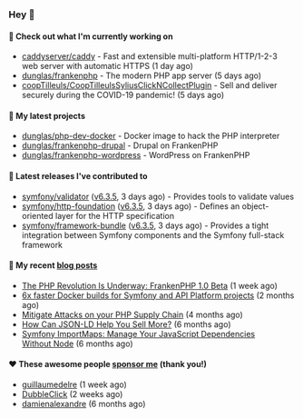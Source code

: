 ### Hey 👋

#### 👷 Check out what I'm currently working on

- [caddyserver/caddy](https://github.com/caddyserver/caddy) - Fast and extensible multi-platform HTTP/1-2-3 web server with automatic HTTPS (1 day ago)
- [dunglas/frankenphp](https://github.com/dunglas/frankenphp) - The modern PHP app server (5 days ago)
- [coopTilleuls/CoopTilleulsSyliusClickNCollectPlugin](https://github.com/coopTilleuls/CoopTilleulsSyliusClickNCollectPlugin) - Sell and deliver securely during the COVID-19 pandemic! (5 days ago)

#### 🌱 My latest projects

- [dunglas/php-dev-docker](https://github.com/dunglas/php-dev-docker) - Docker image to hack the PHP interpreter
- [dunglas/frankenphp-drupal](https://github.com/dunglas/frankenphp-drupal) - Drupal on FrankenPHP
- [dunglas/frankenphp-wordpress](https://github.com/dunglas/frankenphp-wordpress) - WordPress on FrankenPHP

#### 🔭 Latest releases I've contributed to

- [symfony/validator](https://github.com/symfony/validator) ([v6.3.5](https://github.com/symfony/validator/releases/tag/v6.3.5), 3 days ago) - Provides tools to validate values
- [symfony/http-foundation](https://github.com/symfony/http-foundation) ([v6.3.5](https://github.com/symfony/http-foundation/releases/tag/v6.3.5), 3 days ago) - Defines an object-oriented layer for the HTTP specification
- [symfony/framework-bundle](https://github.com/symfony/framework-bundle) ([v6.3.5](https://github.com/symfony/framework-bundle/releases/tag/v6.3.5), 3 days ago) - Provides a tight integration between Symfony components and the Symfony full-stack framework

#### 📜 My recent [blog posts](https://dunglas.fr)

- [The PHP Revolution Is Underway: FrankenPHP 1.0 Beta](https://dunglas.dev/2023/09/the-php-revolution-is-underway-frankenphp-1-0-beta/) (1 week ago)
- [6x faster Docker builds for Symfony and API Platform projects](https://dunglas.dev/2023/08/6x-faster-docker-builds-for-symfony-and-api-platform-projects/) (2 months ago)
- [Mitigate Attacks on your PHP Supply Chain](https://dunglas.dev/2023/05/mitigate-attacks-on-your-php-supply-chain/) (4 months ago)
- [How Can JSON-LD Help You Sell More?](https://dunglas.dev/2023/04/how-can-json-ld-help-you-sell-more/) (6 months ago)
- [Symfony ImportMaps: Manage Your JavaScript Dependencies Without Node](https://dunglas.dev/2023/03/symfony-importmaps-manage-your-javascript-dependencies-without-node/) (6 months ago)

#### ❤️ These awesome people [sponsor me](https://github.com/sponsors/dunglas) (thank you!)

- [guillaumedelre](https://github.com/guillaumedelre) (1 week ago)
- [DubbleClick](https://github.com/DubbleClick) (2 weeks ago)
- [damienalexandre](https://github.com/damienalexandre) (6 months ago)
